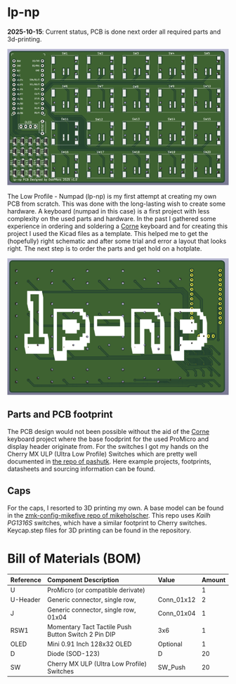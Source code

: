 lp-np
=====

**2025-10-15**: Current status, PCB is done next order all required parts and 3d-printing.

![front](images/front.png)

The Low Profile - Numpad (lp-np) is my first attempt at creating my own PCB from scratch.
This was done with the long-lasting wish to create some hardware.
A keyboard (numpad in this case) is a first project with less complexity on the used parts and hardware.
In the past I gathered some experience in ordering and soldering a [Corne](https://github.com/foostan/crkbd) keyboard
and for creating this project I used the Kicad files as a template.
This helped me to get the (hopefully) right schematic and after some trial and error a layout that looks right.
The next step is to order the parts and get hold on a hotplate.

![back](images/back.png)

## Parts and PCB footprint

The PCB design would not been possible without the aid of the [Corne](https://github.com/foostan/crkbd) keyboard project
where the base foodprint for the used ProMicro and display header originate from.
For the switches I got my hands on the Cherry MX ULP (Ultra Low Profile) Switches which
are pretty well documented in [the repo of pashutk](https://github.com/pashutk/Cherry_MX_ULP/tree/main).
Here example projects, footprints, datasheets and sourcing information can be found.

## Caps

For the caps, I resorted to 3D printing my own.
A base model can be found in the [zmk-config-mikefive repo of mikeholscher](https://github.com/mikeholscher/zmk-config-mikefive/).
This repo uses _Kailh PG1316S_ switches, which have a similar footprint to Cherry switches.
Keycap.step files for 3D printing can be found in the repository.

# Bill of Materials (BOM)

| Reference | Component Description                               | Value      | Amount |
|:----------|:----------------------------------------------------|:-----------|:-------|
| U         | ProMicro (or compatible derivate)                   |            | 1      |
| U-Header  | Generic connector, single row,                      | Conn_01x12 | 2      |
| J         | Generic connector, single row, 01x04                | Conn_01x04 | 1      |
| RSW1      | Momentary Tact Tactile Push Button Switch 2 Pin DIP | 3x6        | 1      |
| OLED      | Mini 0.91 Inch 128x32 OLED                          | Optional   | 1      |
| D         | Diode (SOD-123)                                     | D          | 20     |
| SW        | Cherry MX ULP (Ultra Low Profile) Switches          | SW_Push    | 20     |